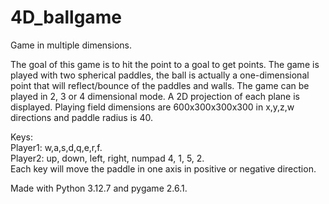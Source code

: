 # 4D_ballgame
Game in multiple dimensions.

The goal of this game is to hit the point to a goal to get points.
The game is played with two spherical paddles, the ball is actually a one-dimensional point that will reflect/bounce of the paddles and walls. The game can be played in 2, 3 or 4 dimensional mode. A 2D projection of each plane is displayed. Playing field dimensions are 600x300x300x300 in x,y,z,w directions and paddle radius is 40.


Keys:  
Player1: w,a,s,d,q,e,r,f.  
Player2: up, down, left, right, numpad 4, 1, 5, 2.  
Each key will move the paddle in one axis in positive or negative direction.

Made with Python 3.12.7 and pygame 2.6.1.
